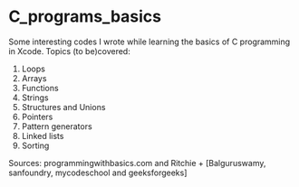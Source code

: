 # C_programs_basics
Some interesting codes I wrote while learning the basics of C programming in Xcode.
Topics (to be)covered:
1. Loops
2. Arrays
3. Functions
4. Strings
5. Structures and Unions
6. Pointers
7. Pattern generators
8. Linked lists
9. Sorting

Sources: programmingwithbasics.com and Ritchie + [Balguruswamy, sanfoundry, mycodeschool and geeksforgeeks]
